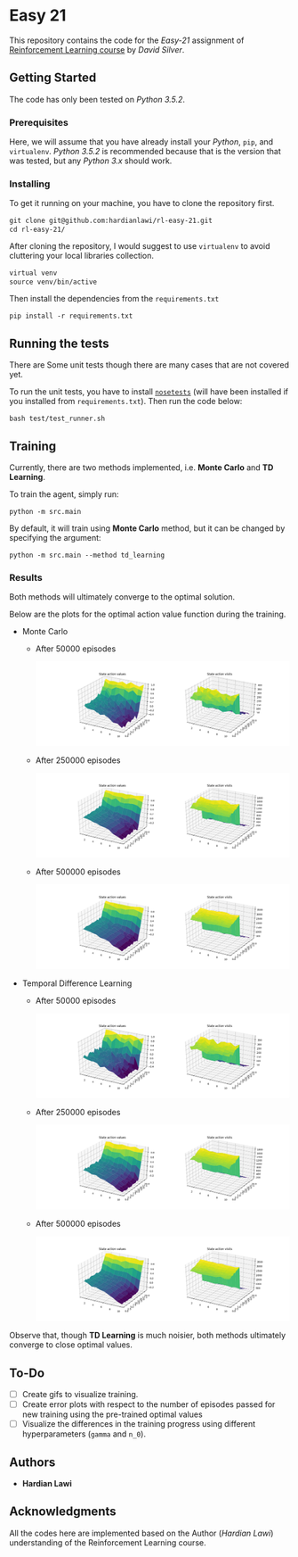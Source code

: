 # Easy 21

This repository contains the code for the *Easy-21* assignment of [Reinforcement Learning course](http://www0.cs.ucl.ac.uk/staff/d.silver/web/Teaching.html) by *David Silver*.

## Getting Started

The code has only been tested on *Python 3.5.2*.

### Prerequisites

Here, we will assume that you have already install your *Python*, `pip`, and `virtualenv`. *Python 3.5.2* is recommended because that is the version that was tested, but any *Python 3.x* should work.

### Installing

To get it running on your machine, you have to clone the repository first.

```
git clone git@github.com:hardianlawi/rl-easy-21.git
cd rl-easy-21/
```

After cloning the repository, I would suggest to use `virtualenv` to avoid cluttering your local libraries collection.

```
virtual venv
source venv/bin/active
```

Then install the dependencies from the `requirements.txt`

```
pip install -r requirements.txt
```

## Running the tests

There are Some unit tests though there are many cases that are not covered yet.

To run the unit tests, you have to install [`nosetests`](https://nose.readthedocs.io/en/latest/) (will have been installed if you installed from `requirements.txt`). Then run the code below:

```
bash test/test_runner.sh
```

## Training

Currently, there are two methods implemented, i.e. **Monte Carlo** and **TD Learning**.

To train the agent, simply run:

```
python -m src.main
```

By default, it will train using **Monte Carlo** method, but it can be changed by specifying the argument:

```
python -m src.main --method td_learning
```

### Results

Both methods will ultimately converge to the optimal solution.

Below are the plots for the optimal action value function during the training.

* Monte Carlo

    - After 50000 episodes

        ![](imgs/monte_carlo/agent_iter_50000.png)

    - After 250000 episodes

        ![](imgs/monte_carlo/agent_iter_250000.png)

    - After 500000 episodes

        ![](imgs/monte_carlo/agent.png)

* Temporal Difference Learning

    - After 50000 episodes

        ![](imgs/td_learning/agent_iter_50000.png)

    - After 250000 episodes

        ![](imgs/td_learning/agent_iter_250000.png)

    - After 500000 episodes

        ![](imgs/td_learning/agent.png)

Observe that, though **TD Learning** is much noisier, both methods ultimately converge to close optimal values.

## To-Do

- [ ] Create gifs to visualize training.
- [ ] Create error plots with respect to the number of episodes passed for new training using the pre-trained optimal values
- [ ] Visualize the differences in the training progress using different hyperparameters (`gamma` and `n_0`).

## Authors

* **Hardian Lawi**

## Acknowledgments

All the codes here are implemented based on the Author (*Hardian Lawi*) understanding of the Reinforcement Learning course.